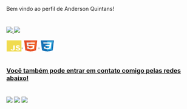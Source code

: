 Bem vindo ao perfil de Anderson Quintans! 
#
<div>
  <a href="https://github.com/andersonquintans">
  <img height="180em" src="https://github-readme-stats.vercel.app/api?username=andersonquintans&show_icons=true&theme=tokyonight&include_all_commits=true&count_private=true"/>
  <img height="180em" src="https://github-readme-stats.vercel.app/api/top-langs/?username=andersonquintans&layout=compact&langs_count=6&theme=tokyonight"/>
</div>
<div style="display: inline_block"><br>
  <img align="center" alt="Js" height="30" width="40" src="https://raw.githubusercontent.com/devicons/devicon/master/icons/javascript/javascript-plain.svg ">
  <img align="center" alt="HTML" height="30" width="40" src="https://raw.githubusercontent.com/devicons/devicon/master/icons/html5/html5-original.svg ">
  <img align="center" alt="CSS" height="30" width="40" src="https://raw.githubusercontent.com/devicons/devicon/master/icons/css3/css3-original.svg ">
</div>
 
 <br>
 
  ### Você também pode entrar em contato comigo pelas redes abaixo!
  #
  <div>
  
  <a href="https://www.linkedin.com/in/anderson-lucas-quintans-aab3ab207/" target="_blank"><img src="https://img.shields.io/badge/LinkedIn-0077B5?style=for-the-badge&logo=linkedin&logoColor=white" target="_blank"></a>
  <a href="https://instagram.com/andersonquintans" target="_blank"><img src="https://img.shields.io/badge/Instagram-E4405F?style=for-the-badge&logo=instagram&logoColor=white" target="_blank"></a>
  <a href = "mailto:andersonquintans@gmail.com" target="_blank"><img src="https://img.shields.io/badge/-Gmail-%23333?style=for-the-badge&logo=gmail&logoColor=white" target ="_blank"></a>
  
 
 
</div>
